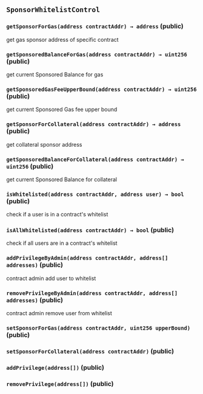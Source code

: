 ## `SponsorWhitelistControl`






### `getSponsorForGas(address contractAddr) → address` (public)



get gas sponsor address of specific contract


### `getSponsoredBalanceForGas(address contractAddr) → uint256` (public)



get current Sponsored Balance for gas


### `getSponsoredGasFeeUpperBound(address contractAddr) → uint256` (public)



get current Sponsored Gas fee upper bound


### `getSponsorForCollateral(address contractAddr) → address` (public)



get collateral sponsor address


### `getSponsoredBalanceForCollateral(address contractAddr) → uint256` (public)



get current Sponsored Balance for collateral


### `isWhitelisted(address contractAddr, address user) → bool` (public)



check if a user is in a contract's whitelist


### `isAllWhitelisted(address contractAddr) → bool` (public)



check if all users are in a contract's whitelist


### `addPrivilegeByAdmin(address contractAddr, address[] addresses)` (public)



contract admin add user to whitelist


### `removePrivilegeByAdmin(address contractAddr, address[] addresses)` (public)



contract admin remove user from whitelist


### `setSponsorForGas(address contractAddr, uint256 upperBound)` (public)





### `setSponsorForCollateral(address contractAddr)` (public)





### `addPrivilege(address[])` (public)





### `removePrivilege(address[])` (public)






